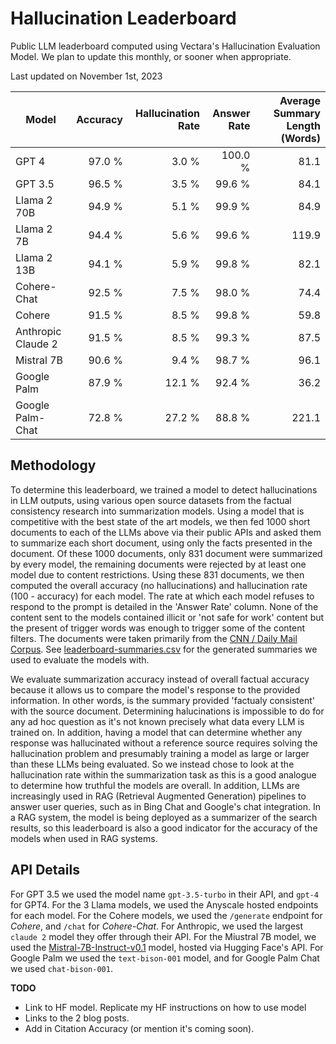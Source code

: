 # Hallucination Leaderboard

Public LLM leaderboard computed using Vectara's Hallucination Evaluation Model. We plan to update this monthly, or sooner when appropriate.

Last updated on November 1st, 2023

|Model|Accuracy|Hallucination Rate|Answer Rate|Average Summary Length (Words)|
|----|----:|----:|----:|----:|
|GPT 4|97.0 %|3.0 %|100.0 %|81.1|
|GPT 3.5|96.5 %|3.5 %|99.6 %|84.1|
|Llama 2 70B|94.9 %|5.1 %|99.9 %|84.9|
|Llama 2 7B|94.4 %|5.6 %|99.6 %|119.9|
|Llama 2 13B|94.1 %|5.9 %|99.8 %|82.1|
|Cohere-Chat|92.5 %|7.5 %|98.0 %|74.4|
|Cohere |91.5 % |8.5 % |99.8 % |59.8 |
|Anthropic Claude 2 |91.5 % |8.5 % |99.3 % |87.5 |
|Mistral 7B |90.6 % |9.4 % |98.7 % |96.1 |
|Google Palm|87.9 % |12.1 % |92.4 % |36.2|
|Google Palm-Chat|72.8 % |27.2 % |88.8 % |221.1|

## Methodology
To determine this leaderboard, we trained a model to detect hallucinations in LLM outputs, using various open source datasets from the factual consistency research into summarization models. Using a model that is competitive with the best state of the art models, we then fed 1000 short documents to each of the LLMs above via their public APIs and asked them to summarize each short document, using only the facts presented in the document. Of these 1000 documents, only 831 document were summarized by every model, the remaining documents were rejected by at least one model due to content restrictions. Using these 831 documents, we then computed the overall accuracy (no hallucinations) and hallucination rate (100 - accuracy) for each model. The rate at which each model refuses to respond to the prompt is detailed in the 'Answer Rate' column. None of the content sent to the models contained illicit or 'not safe for work' content but the present of trigger words was enough to trigger some of the content filters. The documents were taken primarily from the [CNN / Daily Mail Corpus](https://huggingface.co/datasets/cnn_dailymail/viewer/1.0.0/test). See [leaderboard-summaries.csv](https://github.com/vectara/hallucination-leaderboard/blob/main/leaderboard_summaries.csv) for the generated summaries we used to evaluate the models with.

We evaluate summarization accuracy instead of overall factual accuracy because it allows us to compare the model's response to the provided information. In other words, is the summary provided 'factualy consistent' with the source document. Determining halucinations is impossible to do for any ad hoc question as it's not known precisely what data every LLM is trained on. In addition, having a model that can determine whether any response was hallucinated without a reference source requires solving the hallucination problem and presumably training a model as large or larger than these LLMs being evaluated. So we instead chose to look at the hallucination rate within the summarization task as this is a good analogue to determine how truthful the models are overall. In addition, LLMs are increasingly used in RAG (Retrieval Augmented Generation) pipelines to answer user queries, such as in Bing Chat and Google's chat integration. In a RAG system, the model is being deployed as a summarizer of the search results, so this leaderboard is also a good indicator for the accuracy of the models when used in RAG systems.

## API Details
For GPT 3.5 we used the model name ```gpt-3.5-turbo``` in their API, and ```gpt-4``` for GPT4. For the 3 Llama models, we used the Anyscale hosted endpoints for each model. For the Cohere models, we used the ```/generate``` endpoint for *Cohere*, and ```/chat``` for *Cohere-Chat*. For Anthropic, we used the largest ```claude 2``` model they offer through their API. For the Miustral 7B model, we used the  [Mistral-7B-Instruct-v0.1](https://huggingface.co/mistralai/Mistral-7B-Instruct-v0.1) model, hosted via Hugging Face's API. For Google Palm we used the ```text-bison-001``` model, and for Google Palm Chat we used ```chat-bison-001```.

**TODO**
* Link to HF model. Replicate my HF instructions on how to use model
* Links to the 2 blog posts.
* Add in Citation Accuracy (or mention it's coming soon).

